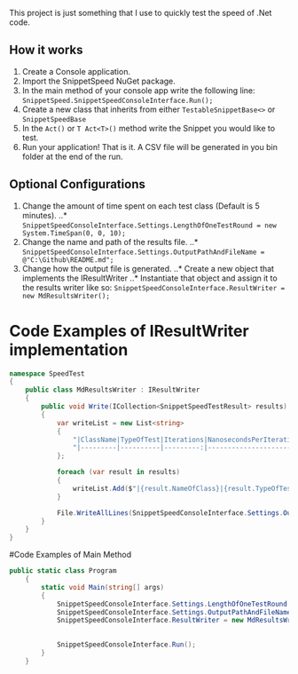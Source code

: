 This project is just something that I use to quickly test the speed of .Net code. 

## How it works

1. Create a Console application.
2. Import the SnippetSpeed NuGet package.
3. In the main method of your console app write the following line: `SnippetSpeed.SnippetSpeedConsoleInterface.Run();`
4. Create a new class that inherits from either `TestableSnippetBase<>` or `SnippetSpeedBase`
5. In the `Act()` or `T Act<T>()` method write the Snippet you would like to test.
6. Run your application! That is it. A CSV file will be generated in you bin folder at the end of the run. 

## Optional Configurations
1. Change the amount of time spent on each test class (Default is 5 minutes).
..* `SnippetSpeedConsoleInterface.Settings.LengthOfOneTestRound = new System.TimeSpan(0, 0, 10);`
2. Change the name and path of the results file.
..* `SnippetSpeedConsoleInterface.Settings.OutputPathAndFileName = @"C:\Github\README.md";`
3. Change how the output file is generated.
..* Create a new object that implements the IResultWriter
..* Instantiate that object and assign it to the results writer like so: `SnippetSpeedConsoleInterface.ResultWriter = new MdResultsWriter();`

# Code Examples of IResultWriter implementation

```cs
namespace SpeedTest
{
    public class MdResultsWriter : IResultWriter
    {
        public void Write(ICollection<SnippetSpeedTestResult> results)
        {
            var writeList = new List<string>
            {
                "|ClassName|TypeOfTest|Iterations|NanosecondsPerIteration|LengthOfTest(ms)|",
                "|---------|----------|---------:|----------------------:|---------------:|"
            };

            foreach (var result in results)
            {
                writeList.Add($"|{result.NameOfClass}|{result.TypeOfTest}|{result.Interations}|{result.AverageTimeOfIterationInNanoseconds}|{(int)result.LengthOfTest.TotalMilliseconds}|");
            }

            File.WriteAllLines(SnippetSpeedConsoleInterface.Settings.OutputPathAndFileName, writeList.ToArray());
        }
    }
}

```

#Code Examples of Main Method

```cs
public static class Program
    {
        static void Main(string[] args)
        {
            SnippetSpeedConsoleInterface.Settings.LengthOfOneTestRound = new System.TimeSpan(0, 0, 10); // optional
            SnippetSpeedConsoleInterface.Settings.OutputPathAndFileName = @"C:\Github\README.md"; // optional
            SnippetSpeedConsoleInterface.ResultWriter = new MdResultsWriter(); //optional
            

            SnippetSpeedConsoleInterface.Run();
        }
    }

```
